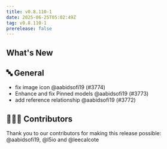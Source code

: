 ```yaml
---
title: v0.8.110-1
date: 2025-06-25T05:02:49Z
tag: v0.8.110-1
prerelease: false
---
```


## What's New
## 🔤 General
- fix image icon @aabidsofi19 (#3774)
- Enhance and fix Pinned models @aabidsofi19 (#3773)
- add reference relationship @aabidsofi19 (#3772)

## 👨🏽‍💻 Contributors

Thank you to our contributors for making this release possible:
@aabidsofi19, @l5io and @leecalcote
